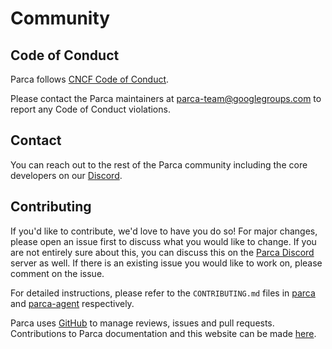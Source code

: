 # Community

## Code of Conduct

Parca follows [CNCF Code of Conduct](https://github.com/cncf/foundation/blob/master/code-of-conduct.md).

Please contact the Parca maintainers at parca-team@googlegroups.com to report any Code of Conduct violations.

## Contact

You can reach out to the rest of the Parca community including the core developers on our [Discord](https://discord.com/invite/ZgUpYgpzXy).

## Contributing

If you'd like to contribute, we'd love to have you do so! For major changes, please open an issue first to discuss what you would like to change. If you are not entirely sure about this, you can discuss this on the [Parca Discord](https://discord.gg/ZgUpYgpzXy) server as well. If there is an existing issue you would like to work on, please comment on the issue.

For detailed instructions, please refer to the `CONTRIBUTING.md` files in [parca](https://github.com/parca-dev/parca/blob/main/CONTRIBUTING.md) and [parca-agent](https://github.com/parca-dev/parca-agent/blob/main/CONTRIBUTING.md) respectively.

Parca uses [GitHub](https://github.com/parca-dev/) to manage reviews, issues and pull requests. Contributions to Parca documentation and this
website can be made [here](https://github.com/parca-dev/parca.dev).
